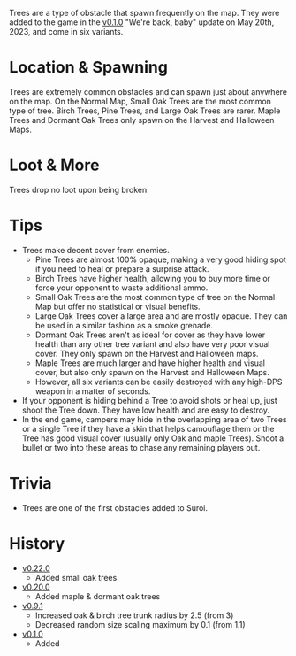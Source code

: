 Trees are a type of obstacle that spawn frequently on the map. They were added to the game in the [v0.1.0](https://github.com/HasangerGames/suroi/releases/tag/v0.1.0) "We're back, baby" update on May 20th, 2023, and come in six variants.

# Location & Spawning

Trees are extremely common obstacles and can spawn just about anywhere on the map. On the Normal Map, Small Oak Trees are the most common type of tree. Birch Trees, Pine Trees, and Large Oak Trees are rarer. Maple Trees and Dormant Oak Trees only spawn on the Harvest and Halloween Maps.

# Loot & More

Trees drop no loot upon being broken.

# Tips

- Trees make decent cover from enemies.
  - Pine Trees are almost 100% opaque, making a very good hiding spot if you need to heal or prepare a surprise attack.
  - Birch Trees have higher health, allowing you to buy more time or force your opponent to waste additional ammo.
  - Small Oak Trees are the most common type of tree on the Normal Map but offer no statistical or visual benefits.
  - Large Oak Trees cover a large area and are mostly opaque. They can be used in a similar fashion as a smoke grenade.
  - Dormant Oak Trees aren't as ideal for cover as they have lower health than any other tree variant and also have very poor visual cover. They only spawn on the Harvest and Halloween maps.
  - Maple Trees are much larger and have higher health and visual cover, but also only spawn on the Harvest and Halloween Maps.
  - However, all six variants can be easily destroyed with any high-DPS weapon in a matter of seconds.
- If your opponent is hiding behind a Tree to avoid shots or heal up, just shoot the Tree down. They have low health and are easy to destroy.
- In the end game, campers may hide in the overlapping area of two Trees or a single Tree if they have a skin that helps camouflage them or the Tree has good visual cover (usually only Oak and maple Trees). Shoot a bullet or two into these areas to chase any remaining players out.

# Trivia

- Trees are one of the first obstacles added to Suroi.

# History
- [v0.22.0](https://github.com/HasangerGames/suroi/releases/tag/v0.22.0)
  - Added small oak trees
- [v0.20.0](https://github.com/HasangerGames/suroi/releases/tag/v0.20.0)
  - Added maple & dormant oak trees
- [v0.9.1](https://github.com/HasangerGames/suroi/releases/tag/v0.9.1)
  - Increased oak & birch tree trunk radius by 2.5 (from 3)
  - Decreased random size scaling maximum by 0.1 (from 1.1)
- [v0.1.0](https://github.com/HasangerGames/suroi/releases/tag/v0.1.0)
  - Added
